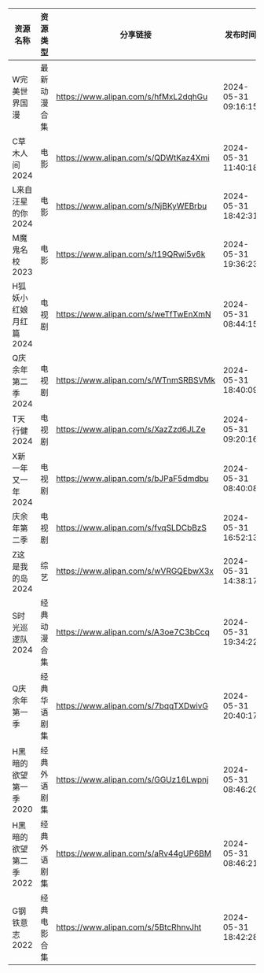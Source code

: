 | 资源名称          | 资源类型   | 分享链接                                 | 发布时间                |
| ------------- | ------ | ------------------------------------ | ------------------- |
| W完美世界国漫       | 最新动漫合集 | https://www.alipan.com/s/hfMxL2dqhGu | 2024-05-31 09:16:15 |
| C草木人间2024     | 电影     | https://www.alipan.com/s/QDWtKaz4Xmi | 2024-05-31 11:40:18 |
| L来自汪星的你2024   | 电影     | https://www.alipan.com/s/NjBKyWEBrbu | 2024-05-31 18:42:31 |
| M魔鬼名校2023     | 电影     | https://www.alipan.com/s/t19QRwi5v6k | 2024-05-31 19:36:23 |
| H狐妖小红娘月红篇2024 | 电视剧    | https://www.alipan.com/s/weTfTwEnXmN | 2024-05-31 08:44:15 |
| Q庆余年第二季2024   | 电视剧    | https://www.alipan.com/s/WTnmSRBSVMk | 2024-05-31 18:40:09 |
| T天行健2024      | 电视剧    | https://www.alipan.com/s/XazZzd6JLZe | 2024-05-31 09:20:16 |
| X新一年又一年2024   | 电视剧    | https://www.alipan.com/s/bJPaF5dmdbu | 2024-05-31 08:40:08 |
| 庆余年第二季        | 电视剧    | https://www.alipan.com/s/fvqSLDCbBzS | 2024-05-31 16:52:13 |
| Z这是我的岛2024    | 综艺     | https://www.alipan.com/s/wVRGQEbwX3x | 2024-05-31 14:38:17 |
| S时光巡逻队2024    | 经典动漫合集 | https://www.alipan.com/s/A3oe7C3bCcq | 2024-05-31 19:34:22 |
| Q庆余年第一季       | 经典华语剧集 | https://www.alipan.com/s/7bqqTXDwivG | 2024-05-31 20:40:17 |
| H黑暗的欲望第一季2020 | 经典外语剧集 | https://www.alipan.com/s/GGUz16Lwpnj | 2024-05-31 08:46:20 |
| H黑暗的欲望第二季2022 | 经典外语剧集 | https://www.alipan.com/s/aRv44gUP6BM | 2024-05-31 08:46:21 |
| G钢铁意志2022     | 经典电影合集 | https://www.alipan.com/s/5BtcRhnvJht | 2024-05-31 18:42:28 |
